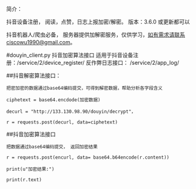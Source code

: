 简介：

抖音设备注册， 阅读，点赞，日志上报加密/解密。
版本：3.6.0 或更新都可以

抖音机器人/爬虫必备， 服务器提供加解密服务，仅供学习，如有需求请联系ciscowu1990@gmail.com。


#douyin_client.py
  抖音加密算法接口
  适用于抖音设备注册：/service/2/device_register/
  反作弊日志接口： /service/2/app_log/
  
##抖音解密算法接口：

    把密加密的数据通过base64编码提交，可得到解密数据，帮助分析各字段含义
    
    ciphetext = base64.encdode(加密数据)
    
    decurl = "http://133.130.98.90/douyin/decrypt"，
    
    r = requests.post(decurl, data=ciphetext)
    
    
##抖音加密算法接口

    把数据通过base64编码提交， 返回加密结果
    
    r = requests.post(encurl, data= base64.b64encode(r.content))
    
    print(u"加密结果:")
    
    print(r.text)
